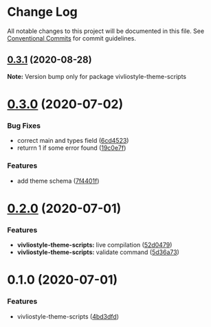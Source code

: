 # Change Log

All notable changes to this project will be documented in this file.
See [Conventional Commits](https://conventionalcommits.org) for commit guidelines.

## [0.3.1](https://github.com/vivliostyle/themes/compare/vivliostyle-theme-scripts@0.3.0...vivliostyle-theme-scripts@0.3.1) (2020-08-28)

**Note:** Version bump only for package vivliostyle-theme-scripts





# [0.3.0](https://github.com/vivliostyle/themes/compare/vivliostyle-theme-scripts@0.2.0...vivliostyle-theme-scripts@0.3.0) (2020-07-02)

### Bug Fixes

- correct main and types field ([6cd4523](https://github.com/vivliostyle/themes/commit/6cd4523c30f9b1394d5062554e6715e73e4bec5b))
- returrn 1 if some error found ([19c0e7f](https://github.com/vivliostyle/themes/commit/19c0e7f6cd88f2f8cda526829d85aa91bab258d9))

### Features

- add theme schema ([7f4401f](https://github.com/vivliostyle/themes/commit/7f4401fa1506f5efd485b706f2b20bdea1a58608))

# [0.2.0](https://github.com/vivliostyle/themes/compare/vivliostyle-theme-scripts@0.1.0...vivliostyle-theme-scripts@0.2.0) (2020-07-01)

### Features

- **vivliostyle-theme-scripts:** live compilation ([52d0479](https://github.com/vivliostyle/themes/commit/52d04799c48b798a8bf60bef1a8f05fe5b55dede))
- **vivliostyle-theme-scripts:** validate command ([5d36a73](https://github.com/vivliostyle/themes/commit/5d36a73f8f6a18701f1f77db500d5757398d8ba4))

# 0.1.0 (2020-07-01)

### Features

- vivliostyle-theme-scripts ([4bd3dfd](https://github.com/vivliostyle/themes/commit/4bd3dfd66ec47029e8bdf1b73ac3b2eae147a851))
